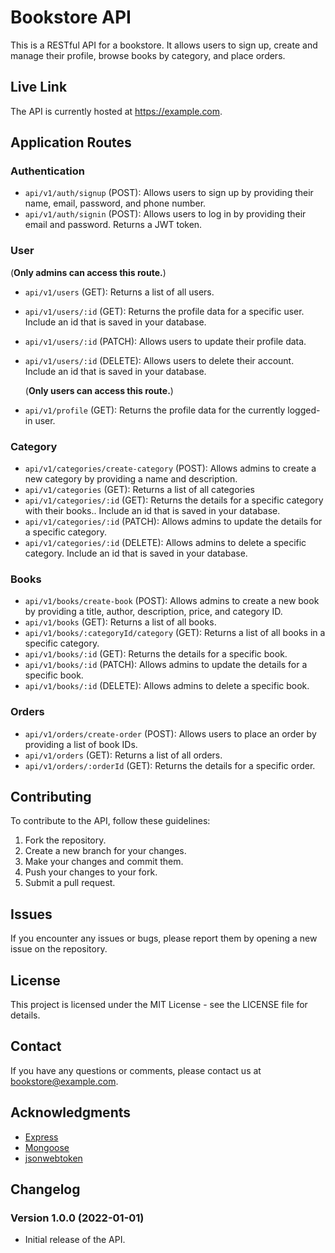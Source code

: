 # Bookstore API

This is a RESTful API for a bookstore. It allows users to sign up, create and manage their profile, browse books by category, and place orders.

## Live Link

The API is currently hosted at https://example.com.

## Application Routes

### Authentication
- `api/v1/auth/signup` (POST): Allows users to sign up by providing their name, email, password, and phone number.
- `api/v1/auth/signin` (POST): Allows users to log in by providing their email and password. Returns a JWT token.

### User


(**Only admins can access this route.**)
- `api/v1/users` (GET): Returns a list of all users. 
- `api/v1/users/:id` (GET): Returns the profile data for a specific user. Include an id that is saved in your database.
- `api/v1/users/:id` (PATCH): Allows users to update their profile data.
- `api/v1/users/:id` (DELETE): Allows users to delete their account. Include an id that is saved in your database.
    
    (**Only users can access this route.**)
- `api/v1/profile` (GET): Returns the profile data for the currently logged-in user.

### Category

- `api/v1/categories/create-category` (POST): Allows admins to create a new category by providing a name and description.
- `api/v1/categories` (GET): Returns a list of all categories 
- `api/v1/categories/:id` (GET): Returns the details for a specific category with their books.. Include an id that is saved in your database. 
- `api/v1/categories/:id` (PATCH): Allows admins to update the details for a specific category.
- `api/v1/categories/:id` (DELETE): Allows admins to delete a specific category. Include an id that is saved in your database.

### Books

- `api/v1/books/create-book` (POST): Allows admins to create a new book by providing a title, author, description, price, and category ID.
- `api/v1/books` (GET): Returns a list of all books.
- `api/v1/books/:categoryId/category` (GET): Returns a list of all books in a specific category.
- `api/v1/books/:id` (GET): Returns the details for a specific book.
- `api/v1/books/:id` (PATCH): Allows admins to update the details for a specific book.
- `api/v1/books/:id` (DELETE): Allows admins to delete a specific book.

### Orders

- `api/v1/orders/create-order` (POST): Allows users to place an order by providing a list of book IDs.
- `api/v1/orders` (GET): Returns a list of all orders.
- `api/v1/orders/:orderId` (GET): Returns the details for a specific order.

## Contributing

To contribute to the API, follow these guidelines:

1. Fork the repository.
2. Create a new branch for your changes.
3. Make your changes and commit them.
4. Push your changes to your fork.
5. Submit a pull request.

## Issues

If you encounter any issues or bugs, please report them by opening a new issue on the repository.

## License

This project is licensed under the MIT License - see the LICENSE file for details.

## Contact

If you have any questions or comments, please contact us at bookstore@example.com.

## Acknowledgments

- [Express](https://expressjs.com/)
- [Mongoose](https://mongoosejs.com/)
- [jsonwebtoken](https://www.npmjs.com/package/jsonwebtoken)

## Changelog

### Version 1.0.0 (2022-01-01)

- Initial release of the API.